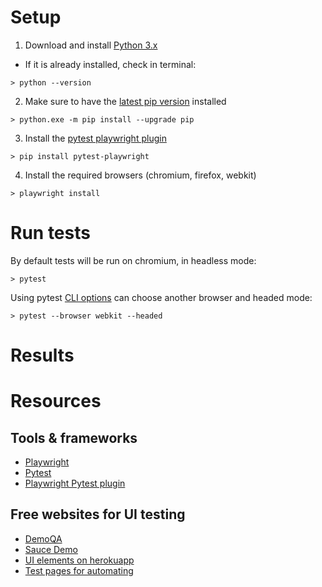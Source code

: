 # Setup

1. Download and install [Python 3.x](https://www.python.org/downloads/windows/)
- If it is already installed, check in terminal:

```
> python --version
```

2. Make sure to have the [latest pip version](https://pip.pypa.io/en/stable/installation/) installed

```
> python.exe -m pip install --upgrade pip
```

3. Install the [pytest playwright plugin](https://pypi.org/project/pytest-playwright/)

```
> pip install pytest-playwright
```

4. Install the required browsers (chromium, firefox, webkit)

```
> playwright install
```

# Run tests

By default tests will be run on chromium, in headless mode:

```
> pytest
```

Using pytest [CLI options](https://playwright.dev/python/docs/test-runners#cli-arguments) can choose another browser and headed mode:

```
> pytest --browser webkit --headed
```

# Results


# Resources

## Tools & frameworks
- [Playwright](https://playwright.dev/python/docs/intro)
- [Pytest](https://docs.pytest.org/en/stable/)
- [Playwright Pytest plugin](https://playwright.dev/python/docs/test-runners)


## Free websites for UI testing
- [DemoQA](https://demoqa.com/)
- [Sauce Demo](https://www.saucedemo.com/)
- [UI elements on herokuapp](https://the-internet.herokuapp.com/)
- [Test pages for automating](https://testpages.herokuapp.com/styled/index.html)